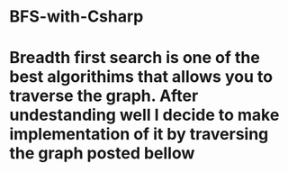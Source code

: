 # BFS-with-Csharp
# Breadth first search is one of the best algorithims that allows you to traverse the graph. After undestanding well I decide to make implementation of it by traversing the graph posted bellow
